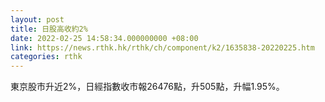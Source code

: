 ```yaml
---
layout: post
title: 日股高收約2%
date: 2022-02-25 14:58:34.000000000 +08:00
link: https://news.rthk.hk/rthk/ch/component/k2/1635838-20220225.htm
categories: rthk
---
```


東京股市升近2%，日經指數收市報26476點，升505點，升幅1.95%。
